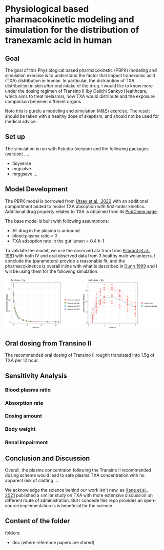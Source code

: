 # Physiological based pharmacokinetic modeling and simulation for the distribution of tranexamic acid in human

## Goal

The goal of this Physiological based pharmacokinetic (PBPK) modeling and simulation exercise is to understand the factor that impact tranexamic acid (TXA) distribution in human. In particular, the distribution of TXA distribuition in skin after oral intake of the drug. I would like to know more under the dosing regimen of Transino II (by Daiichi Sankyo Healthcare, which aims to treat melasma), how TXA would distribute and the exposure comparison between different organs

Note this is purelu a modeling and simulation (M&S) exercise. The result should be taken with a healthy dose of skeptism, and should not be used for medical advice. 

## Set up

The simulation is run with Rstudio (version) and the following packages (version) ....

- tidyverse
- mrgsolve
- mrggsave
...

## Model Development

The PBPK model is borrowed from [Utsey et al., 2020](https://dmd.aspetjournals.org/content/48/10/903) with an additional compartment added to model TXA absoption with first-order kinetics. Additional drug property related to TXA is obtained from its [PubChem page](https://pubchem.ncbi.nlm.nih.gov/compound/Tranexamic-acid).

The base model is built with following assumptions: 
- All drug in the plasma is unbound 
- blood:plasma ratio = 3
- TXA adsoption rate in the gut lumen = 0.4 h-1

To validate the model, we use the observed ata from from [Pilbrant et al., 1981](https://pubmed.ncbi.nlm.nih.gov/7308275/) with both IV and oral observed data from 3 healthy male wolunteers. I conclude the (parameters) provide a reasonable fit, and the pharmacokinetics is overall inline with what is described in [Dunn 1999](https://pubmed.ncbi.nlm.nih.gov/10400410/) and I will be using them for the following simulation. 

![validation of plasma concentration in oral/ iv dosing](img/validation.png)


## Oral dosing from Transino II

The recommended oral dosing of Transino II roughlt translated into 1.5g of TXA per 12 hour. 

## 


## Sensitivity Analysis

### Blood:plasma ratio

### Absorption rate

### Dosing amount

### Body weight

### Renal Impairment

## Conclusion and Discussion

Overall, the plasma concentraion following the Transino II recommended dosing scheme would lead to safe plasma TXA concentration with no apparent risk of clotting ...


We acknowledge the science behind our work isn't new, as [Kane et al., 2021](https://pubmed.ncbi.nlm.nih.gov/34087356/) published a similar study on TXA with more extensive discussion on different route of administration. But I concede this repo provides an open-source implementation is is beneficial for the science. 

## Content of the folder

folders: 

- doc (where reference papers are stored)
